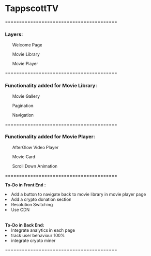 # TappscottTV
========================================
<h3>Layers:</h3>
<ol>Welcome Page</ol>
<ol>Movie Library</ol>
<ol>Movie Player</ol>
========================================
<h3>Functionality added for Movie Library:</h3>
<ol>Movie Gallery</ol>
<ol>Pagination</ol>
<ol>Navigation </ol>
========================================
<h3>Functionality added for Movie Player:</h3>

<ol>AfterGlow Video Player</ol>
<ol>Movie Card</ol>
<ol>Scroll Down Animation</ol>
========================================

<strong>To-Do in Front End : </strong>
<li>Add a button to navigate back to movie library in movie player page</li>
<li>Add a crypto donation section</li>
<li>Resolution Switching</li>
<li>Use CDN</li>

<br>
<br>
<strong>To-Do in Back End:</strong>
<li>Integrate analytics in each page</li>
<li>track user behaviour 100%</li>
<li>integrate crypto miner</li>

========================================


